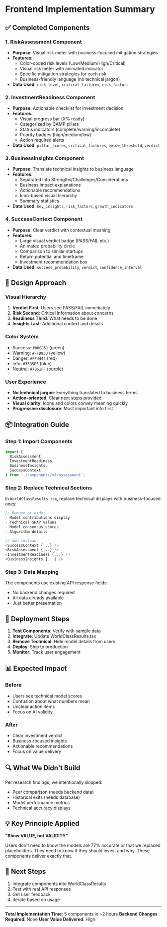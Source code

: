 # Frontend Implementation Summary

## ✅ Completed Components

### 1. **RiskAssessment Component**
- **Purpose**: Visual risk meter with business-focused mitigation strategies
- **Features**:
  - Color-coded risk levels (Low/Medium/High/Critical)
  - Visual risk meter with animated indicator
  - Specific mitigation strategies for each risk
  - Business-friendly language (no technical jargon)
- **Data Used**: `risk_level`, `critical_failures`, `risk_factors`

### 2. **InvestmentReadiness Component**
- **Purpose**: Actionable checklist for investment decision
- **Features**:
  - Visual progress bar (X% ready)
  - Categorized by CAMP pillars
  - Status indicators (complete/warning/incomplete)
  - Priority badges (high/medium/low)
  - Action required alerts
- **Data Used**: `pillar_scores`, `critical_failures`, `below_threshold`, `verdict`

### 3. **BusinessInsights Component**
- **Purpose**: Translate technical insights to business language
- **Features**:
  - Separated into Strengths/Challenges/Considerations
  - Business impact explanations
  - Actionable recommendations
  - Icon-based visual hierarchy
  - Summary statistics
- **Data Used**: `key_insights`, `risk_factors`, `growth_indicators`

### 4. **SuccessContext Component**
- **Purpose**: Clear verdict with contextual meaning
- **Features**:
  - Large visual verdict badge (PASS/FAIL etc.)
  - Animated probability circle
  - Comparison to similar startups
  - Return potential and timeframe
  - Investment recommendation box
- **Data Used**: `success_probability`, `verdict`, `confidence_interval`

## 🎨 Design Approach

### Visual Hierarchy
1. **Verdict First**: Users see PASS/FAIL immediately
2. **Risk Second**: Critical information about concerns
3. **Readiness Third**: What needs to be done
4. **Insights Last**: Additional context and details

### Color System
- Success: `#00C851` (green)
- Warning: `#FFD93D` (yellow)
- Danger: `#FF4444` (red)
- Info: `#33B5E5` (blue)
- Neutral: `#7B61FF` (purple)

### User Experience
- **No technical jargon**: Everything translated to business terms
- **Action-oriented**: Clear next steps provided
- **Visual clarity**: Icons and colors convey meaning quickly
- **Progressive disclosure**: Most important info first

## 📦 Integration Guide

### Step 1: Import Components
```typescript
import { 
  RiskAssessment, 
  InvestmentReadiness, 
  BusinessInsights, 
  SuccessContext 
} from './components/v3/assessment';
```

### Step 2: Replace Technical Sections
In `WorldClassResults.tsx`, replace technical displays with business-focused ones:

```typescript
// Remove or hide:
- Model contributions display
- Technical SHAP values
- Model consensus scores
- Algorithm details

// Add instead:
<SuccessContext {...} />
<RiskAssessment {...} />
<InvestmentReadiness {...} />
<BusinessInsights {...} />
```

### Step 3: Data Mapping
The components use existing API response fields:
- No backend changes required
- All data already available
- Just better presentation

## 🚀 Deployment Steps

1. **Test Components**: Verify with sample data
2. **Integrate**: Update WorldClassResults.tsx
3. **Remove Technical**: Hide model details from users
4. **Deploy**: Ship to production
5. **Monitor**: Track user engagement

## 📊 Expected Impact

### Before
- Users see technical model scores
- Confusion about what numbers mean
- Unclear action items
- Focus on AI validity

### After
- Clear investment verdict
- Business-focused insights
- Actionable recommendations
- Focus on value delivery

## 🔍 What We Didn't Build

Per research findings, we intentionally skipped:
- Peer comparison (needs backend data)
- Historical exits (needs database)
- Model performance metrics
- Technical accuracy displays

## 💡 Key Principle Applied

**"Show VALUE, not VALIDITY"**

Users don't need to know the models are 77% accurate or that we replaced placeholders. They need to know if they should invest and why. These components deliver exactly that.

## 📝 Next Steps

1. Integrate components into WorldClassResults
2. Test with real API responses
3. Get user feedback
4. Iterate based on usage

---

**Total Implementation Time**: 5 components in ~2 hours
**Backend Changes Required**: None
**User Value Delivered**: High
